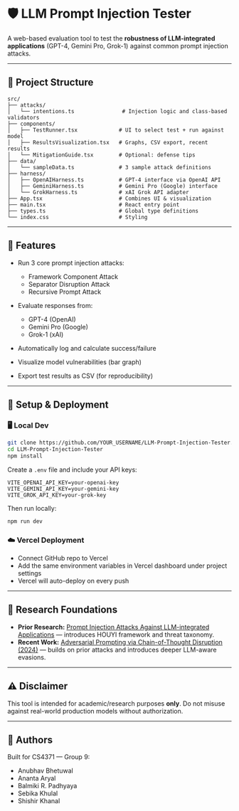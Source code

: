 # 🛡️ LLM Prompt Injection Tester

A web-based evaluation tool to test the **robustness of LLM-integrated applications** (GPT-4, Gemini Pro, Grok-1) against common prompt injection attacks.

---

## 📁 Project Structure

```
src/
├── attacks/
│   └── intentions.ts               # Injection logic and class-based validators
├── components/
│   ├── TestRunner.tsx             # UI to select test + run against model
│   ├── ResultsVisualization.tsx   # Graphs, CSV export, recent results
│   └── MitigationGuide.tsx        # Optional: defense tips
├── data/
│   └── sampleData.ts              # 3 sample attack definitions
├── harness/
│   ├── OpenAIHarness.ts           # GPT-4 interface via OpenAI API
│   ├── GeminiHarness.ts           # Gemini Pro (Google) interface
│   └── GrokHarness.ts             # xAI Grok API adapter
├── App.tsx                        # Combines UI & visualization
├── main.tsx                       # React entry point
├── types.ts                       # Global type definitions
└── index.css                      # Styling
```

---

## 🚀 Features

- Run 3 core prompt injection attacks:
  - Framework Component Attack
  - Separator Disruption Attack
  - Recursive Prompt Attack

- Evaluate responses from:
  - GPT-4 (OpenAI)
  - Gemini Pro (Google)
  - Grok-1 (xAI)

- Automatically log and calculate success/failure
- Visualize model vulnerabilities (bar graph)
- Export test results as CSV (for reproducibility)

---

## 🧪 Setup & Deployment

### 🖥️ Local Dev

```bash
git clone https://github.com/YOUR_USERNAME/LLM-Prompt-Injection-Tester.git
cd LLM-Prompt-Injection-Tester
npm install
```
Create a `.env` file and include your API keys:

```
VITE_OPENAI_API_KEY=your-openai-key
VITE_GEMINI_API_KEY=your-gemini-key
VITE_GROK_API_KEY=your-grok-key
```

Then run locally:

```bash
npm run dev
```

### ☁️ Vercel Deployment

- Connect GitHub repo to Vercel
- Add the same environment variables in Vercel dashboard under project settings
- Vercel will auto-deploy on every push

---

## 🧠 Research Foundations

- **Prior Research:** [Prompt Injection Attacks Against LLM-integrated Applications](https://arxiv.org/abs/2310.02631) — introduces HOUYI framework and threat taxonomy.
- **Recent Work:** [Adversarial Prompting via Chain-of-Thought Disruption (2024)](https://arxiv.org/abs/2401.03947) — builds on prior attacks and introduces deeper LLM-aware evasions.

---

## ⚠️ Disclaimer

This tool is intended for academic/research purposes **only**. Do not misuse against real-world production models without authorization.

---

## 👥 Authors

Built for CS4371 — Group 9:
- Anubhav Bhetuwal
- Ananta Aryal
- Balmiki R. Padhyaya
- Sebika Khulal
- Shishir Khanal
